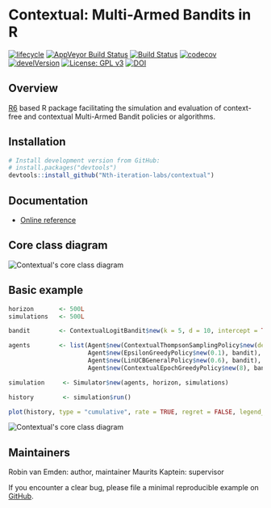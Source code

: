 Contextual: Multi-Armed Bandits in R
==========

[![lifecycle](https://img.shields.io/badge/lifecycle-maturing-blue.svg)](https://tidyverse.org/lifecycle/#maturing)
[![AppVeyor Build Status](https://ci.appveyor.com/api/projects/status/github/Nth-iteration-labs/contextual?branch=master&svg=true)](https://ci.appveyor.com/project/robinvanemden/contextual) [![Build Status](https://travis-ci.org/Nth-iteration-labs/contextual.svg?branch=master)](https://travis-ci.org/Nth-iteration-labs/contextual) [![codecov](https://codecov.io/gh/Nth-iteration-labs/contextual/branch/master/graph/badge.svg)](https://codecov.io/gh/Nth-iteration-labs/contextual) [![develVersion](https://img.shields.io/badge/devel%20version-0.9.0-green.svg?style=flat)](https://github.com/Nth-iteration-labs/contextual) [![License: GPL v3](https://img.shields.io/badge/License-GPL%20v3-green.svg)](https://www.gnu.org/licenses/gpl-3.0) [![DOI](https://zenodo.org/badge/114037654.svg)](https://zenodo.org/badge/latestdoi/114037654) <!-- [![CRAN\_Status\_Badge](http://www.r-pkg.org/badges/version/contextual)](https://cran.r-project.org/package=contextual) -->

Overview
--------

[R6](https://github.com/r-lib/R6) based R package facilitating the simulation and evaluation of context-free and contextual Multi-Armed Bandit policies or algorithms.

Installation
------------

```r
# Install development version from GitHub:
# install.packages("devtools")
devtools::install_github("Nth-iteration-labs/contextual")
```

Documentation
-------------

-   [Online reference](https://nth-iteration-labs.github.io/contextual/reference/index.html)
<!---   [Blog at Pavlov](https://pavlov.tech/category/contextual/)-->


Core class diagram
------------------

![Contextual's core class diagram](https://raw.githubusercontent.com/Nth-iteration-labs/contextual/master/man/figures/cmab_all_large.jpg)

Basic example
-------------

```r
horizon       <- 500L
simulations   <- 500L

bandit        <- ContextualLogitBandit$new(k = 5, d = 10, intercept = TRUE)

agents        <- list(Agent$new(ContextualThompsonSamplingPolicy$new(delta=0.5, R=0.01, epsilon=0.5), bandit),
                      Agent$new(EpsilonGreedyPolicy$new(0.1), bandit),
                      Agent$new(LinUCBGeneralPolicy$new(0.6), bandit),
                      Agent$new(ContextualEpochGreedyPolicy$new(8), bandit))

simulation     <- Simulator$new(agents, horizon, simulations)

history        <- simulation$run()

plot(history, type = "cumulative", rate = TRUE, regret = FALSE, legend_position = "bottomright", smooth = TRUE)
```
![Contextual's core class diagram](https://raw.githubusercontent.com/Nth-iteration-labs/contextual/master/man/figures/example.jpg)

Maintainers
-----------

Robin van Emden: author, maintainer
Maurits Kaptein: supervisor

If you encounter a clear bug, please file a minimal reproducible example on [GitHub](https://github.com/Nth-iteration-labs/contextual/issues).
